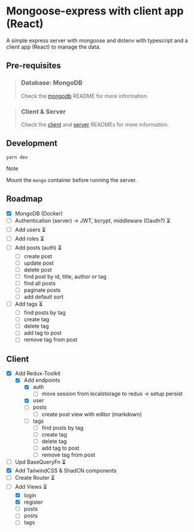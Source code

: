 # Mongoose-express with client app (React)
A simple express server with mongoose and dotenv with typescript and a client app (React) to manage the data.


## Pre-requisites
> ### Database: MongoDB
> Check the [mongodb](./mongo/README.md) README for more information.

> ### Client & Server
> Check the [client](./client/README.md) and [server](./server/README.md) READMEs for more information.

## Development
```shell
yarn dev
```

> [!NOTE]
> Mount the `mongo` container before running the server.


## Roadmap
- [x] MongoDB (Docker)
- [ ] Authentication (server) -> JWT, bcrypt, middleware (Oauth?) ⏳
- [ ] Add users ⏳
- [ ] Add roles ⏳
- [ ] Add posts (auth) ⏳
  - [ ] create post
  - [ ] update post
  - [ ] delete post
  - [ ] find post by id, title, author or tag
  - [ ] find all posts
  - [ ] paginate posts
  - [ ] add default sort
- [ ] Add tags ⏳
  - [ ] find posts by tag
  - [ ] create tag
  - [ ] delete tag
  - [ ] add tag to post
  - [ ] remove tag from post

## Client
- [x] Add Redux-Toolkit
  - [x] Add endpoints
    - [x] auth
      - [ ] move session from localstorage to redux -> setup persist
    - [x] user
    - [ ] posts
      - [ ] create post view with editor (markdown)
    - [ ] tags 
      - [ ] find posts by tag
      - [ ] create tag
      - [ ] delete tag
      - [ ] add tag to post
      - [ ] remove tag from post
- [ ] Upd BaseQueryFn ⏳
- [x] Add TailwindCSS & ShadCN components
- [ ] Create Router ⏳
- [ ] Add Views ⏳
  - [x] login
  - [x] register
  - [ ] posts 
  - [ ] posts 
  - [ ] tags
